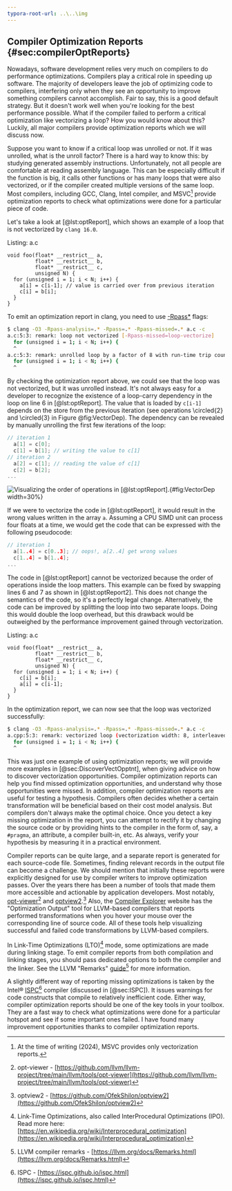 ```yaml
---
typora-root-url: ..\..\img
---
```


## Compiler Optimization Reports {#sec:compilerOptReports}

Nowadays, software development relies very much on compilers to do performance optimizations. Compilers play a critical role in speeding up software. The majority of developers leave the job of optimizing code to compilers, interfering only when they see an opportunity to improve something compilers cannot accomplish. Fair to say, this is a good default strategy. But it doesn't work well when you're looking for the best performance possible. What if the compiler failed to perform a critical optimization like vectorizing a loop? How you would know about this? Luckily, all major compilers provide optimization reports which we will discuss now.

Suppose you want to know if a critical loop was unrolled or not. If it was unrolled, what is the unroll factor? There is a hard way to know this: by studying generated assembly instructions. Unfortunately, not all people are comfortable at reading assembly language. This can be especially difficult if the function is big, it calls other functions or has many loops that were also vectorized, or if the compiler created multiple versions of the same loop. Most compilers, including GCC, Clang, Intel compiler, and MSVC[^9] provide optimization reports to check what optimizations were done for a particular piece of code.

Let's take a look at [@lst:optReport], which shows an example of a loop that is not vectorized by `clang 16.0`.

Listing: a.c

~~~~ {#lst:optReport .cpp .numberLines}
void foo(float* __restrict__ a, 
         float* __restrict__ b, 
         float* __restrict__ c,
         unsigned N) {
  for (unsigned i = 1; i < N; i++) {
    a[i] = c[i-1]; // value is carried over from previous iteration
    c[i] = b[i];
  }
}
~~~~~~~~~~~~~~~~~~~~~~~~~~~~~~~~~~~~~~~~~~~~~~~~~

To emit an optimization report in clang, you need to use [-Rpass*](https://llvm.org/docs/Vectorizers.html#diagnostics) flags:

```bash
$ clang -O3 -Rpass-analysis=.* -Rpass=.* -Rpass-missed=.* a.c -c
a.c:5:3: remark: loop not vectorized [-Rpass-missed=loop-vectorize]
  for (unsigned i = 1; i < N; i++) {
  ^
a.c:5:3: remark: unrolled loop by a factor of 8 with run-time trip count [-Rpass=loop-unroll]
  for (unsigned i = 1; i < N; i++) {
  ^
```

By checking the optimization report above, we could see that the loop was not vectorized, but it was unrolled instead. It's not always easy for a developer to recognize the existence of a loop-carry dependency in the loop on line 6 in [@lst:optReport]. The value that is loaded by `c[i-1]` depends on the store from the previous iteration (see operations \circled{2} and \circled{3} in Figure @fig:VectorDep). The dependency can be revealed by manually unrolling the first few iterations of the loop:

```cpp
// iteration 1
  a[1] = c[0];
  c[1] = b[1]; // writing the value to c[1]
// iteration 2
  a[2] = c[1]; // reading the value of c[1]
  c[2] = b[2];
...
```

![Visualizing the order of operations in [@lst:optReport].](../../img/perf-analysis/VectorDep.png){#fig:VectorDep width=30%}

If we were to vectorize the code in [@lst:optReport], it would result in the wrong values written in the array `a`. Assuming a CPU SIMD unit can process four floats at a time, we would get the code that can be expressed with the following pseudocode:

```cpp
// iteration 1
  a[1..4] = c[0..3]; // oops!, a[2..4] get wrong values
  c[1..4] = b[1..4]; 
...
```

The code in [@lst:optReport] cannot be vectorized because the order of operations inside the loop matters. This example can be fixed by swapping lines 6 and 7 as shown in [@lst:optReport2]. This does not change the semantics of the code, so it's a perfectly legal change. Alternatively, the code can be improved by splitting the loop into two separate loops. Doing this would double the loop overhead, but this drawback would be outweighed by the performance improvement gained through vectorization.

Listing: a.c

~~~~ {#lst:optReport2 .cpp .numberLines}
void foo(float* __restrict__ a, 
         float* __restrict__ b, 
         float* __restrict__ c,
         unsigned N) {
  for (unsigned i = 1; i < N; i++) {
    c[i] = b[i];
    a[i] = c[i-1];
  }
}
~~~~~~~~~~~~~~~~~~~~~~~~~~~~~~~~~~~~~~~~~~~~~~~~~

In the optimization report, we can now see that the loop was vectorized successfully:

```bash
$ clang -O3 -Rpass-analysis=.* -Rpass=.* -Rpass-missed=.* a.c -c
a.cpp:5:3: remark: vectorized loop (vectorization width: 8, interleaved count: 4) [-Rpass=loop-vectorize]
  for (unsigned i = 1; i < N; i++) {
  ^
```

This was just one example of using optimization reports; we will provide more examples in [@sec:DiscoverVectOpptnt], when giving advice on how to discover vectorization opportunities. Compiler optimization reports can help you find missed optimization opportunities, and understand why those opportunities were missed. In addition, compiler optimization reports are useful for testing a hypothesis. Compilers often decides whether a certain transformation will be beneficial based on their cost model analysis. But compilers don't always make the optimal choice. Once you detect a key missing optimization in the report, you can attempt to rectify it by changing the source code or by providing hints to the compiler in the form of, say, a `#pragma`, an attribute, a compiler built-in, etc. As always, verify your hypothesis by measuring it in a practical environment.

Compiler reports can be quite large, and a separate report is generated for each source-code file. Sometimes, finding relevant records in the output file can become a challenge. We should mention that initially these reports were explicitly designed for use by compiler writers to improve optimization passes. Over the years there has been a number of tools that made them more accessible and actionable by application developers. Most notably, [opt-viewer](https://github.com/llvm/llvm-project/tree/main/llvm/tools/opt-viewer)[^7] and [optview2](https://github.com/OfekShilon/optview2).[^8] Also, the [Compiler Explorer](https://godbolt.org/) website has the "Optimization Output" tool for LLVM-based compilers that reports performed transformations when you hover your mouse over the corresponding line of source code. All of these tools help visualizing successful and failed code transformations by LLVM-based compilers.

In Link-Time Optimizations (LTO)[^5] mode, some optimizations are made during linking stage. To emit compiler reports from both compilation and linking stages, you should pass dedicated options to both the compiler and the linker. See the LLVM "Remarks" [guide](https://llvm.org/docs/Remarks.html)[^6] for more information. 

A slightly different way of reporting missing optimizations is taken by the Intel® [ISPC](https://ispc.github.io/ispc.html)[^3] compiler (discussed in [@sec:ISPC]). It issues warnings for code constructs that compile to relatively inefficient code. Either way, compiler optimization reports should be one of the key tools in your toolbox. They are a fast way to check what optimizations were done for a particular hotspot and see if some important ones failed. I have found many improvement opportunities thanks to compiler optimization reports.

[^1]: Using compiler optimization pragmas - [https://easyperf.net/blog/2017/11/09/Multiversioning_by_trip_counts](https://easyperf.net/blog/2017/11/09/Multiversioning_by_trip_counts)
[^3]: ISPC - [https://ispc.github.io/ispc.html](https://ispc.github.io/ispc.html)
[^5]: Link-Time Optimizations, also called InterProcedural Optimizations (IPO). Read more here: [https://en.wikipedia.org/wiki/Interprocedural_optimization](https://en.wikipedia.org/wiki/Interprocedural_optimization)
[^6]: LLVM compiler remarks - [https://llvm.org/docs/Remarks.html](https://llvm.org/docs/Remarks.html)
[^7]: opt-viewer - [https://github.com/llvm/llvm-project/tree/main/llvm/tools/opt-viewer](https://github.com/llvm/llvm-project/tree/main/llvm/tools/opt-viewer)
[^8]: optview2 - [https://github.com/OfekShilon/optview2](https://github.com/OfekShilon/optview2)
[^9]: At the time of writing (2024), MSVC provides only vectorization reports.